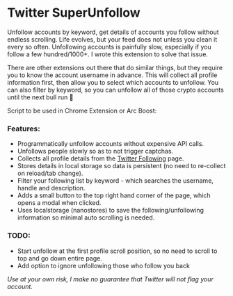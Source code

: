 # Twitter SuperUnfollow

Unfollow accounts by keyword, get details of accounts you follow without endless scrolling. Life evolves, but your feed does not unless you clean it every so often. Unfollowing accounts is painfully slow, especially if you follow a few hundred/1000+. I wrote this extension to solve that issue.

There are other extensions out there that do similar things, but they require you to know the account username in advance. This will collect all profile information first, then allow you to select which accounts to unfollow. You can also filter by keyword, so you can unfollow all of those crypto accounts until the next bull run 🙈

Script to be used in Chrome Extension or Arc Boost:

### Features:

-   Programmatically unfollow accounts without expensive API calls.
-   Unfollows people slowly so as to not trigger captchas.
-   Collects all profile details from the [Twitter Following](https://twitter.com/following) page.
-   Stores details in local storage so data is persistent (no need to re-collect on reload/tab change).
-   Filter your following list by keyword - which searches the username, handle and description.
-   Adds a small button to the top right hand corner of the page, which opens a modal when clicked.
-   Uses localstorage (nanostores) to save the following/unfollowing information so minimal auto scrolling is needed.

### TODO:

-   Start unfollow at the first profile scroll position, so no need to scroll to top and go down entire page.
-   Add option to ignore unfollowing those who follow you back

_Use at your own risk, I make no guarantee that Twitter will not flag your account._
